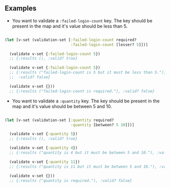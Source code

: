 ## Examples

* You want to validate a `:failed-login-count` key. The key should be present in
the map and it's value should be less than 5.

```clojure

(let [v-set (validation-set [:failed-login-count required?
                             :failed-login-count [lesser? 5]])]

  (validate v-set {:failed-login-count 5})
  ;; {:results (), :valid? true}

  (validate v-set {:failed-login-count 5})
  ;; {:results ("failed-login-count is 5 but it must be less than 5."),
  ;;  :valid? false}

  (validate v-set {}))
  ;; {:results ("failed-login-count is required."), :valid? false}

```

* You want to validate a `:quantity` key. The key should be present in the map and
it's value should be between 5 and 10.

```clojure

(let [v-set (validation-set [:quantity required?
                             :quantity [between? 5 10]])]

  (validate v-set {:quantity 5})
  ;; {:results (), :valid? true}

  (validate v-set {:quantity 4})
  ;; {:results ("quantity is 4 but it must be between 5 and 10."), :valid? false}

  (validate v-set {:quantity 11})
  ;; {:results ("quantity is 11 but it must be between 5 and 10."), :valid? false}

  (validate v-set {}))
  ;; {:results ("quantity is required."), :valid? false}

```


